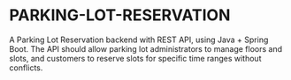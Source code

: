 # PARKING-LOT-RESERVATION
A Parking Lot Reservation backend with REST API, using Java + Spring Boot. The API should allow parking lot administrators to manage floors and slots, and customers to reserve slots for specific time ranges without conflicts.
